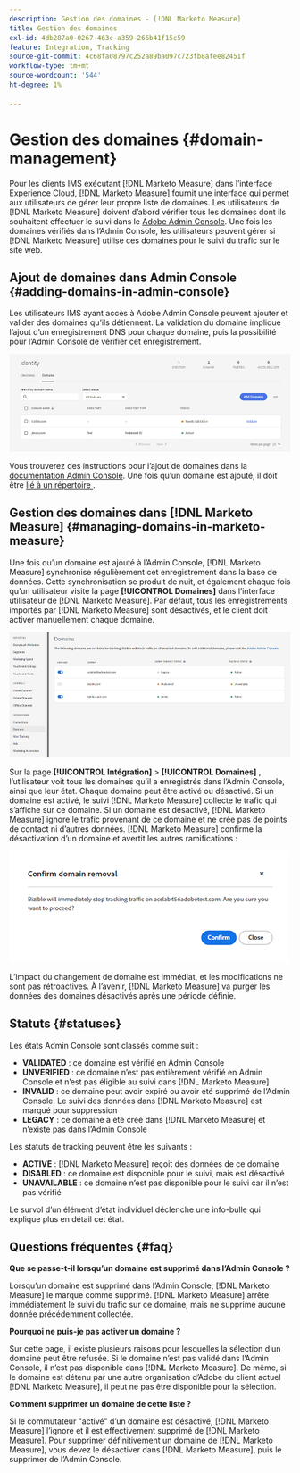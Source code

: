```yaml
---
description: Gestion des domaines - [!DNL Marketo Measure]
title: Gestion des domaines
exl-id: 4db287a0-0267-463c-a359-266b41f15c59
feature: Integration, Tracking
source-git-commit: 4c68fa08797c252a89ba097c723fb8afee82451f
workflow-type: tm+mt
source-wordcount: '544'
ht-degree: 1%

---
```


# Gestion des domaines {#domain-management}

Pour les clients IMS exécutant [!DNL Marketo Measure] dans l’interface Experience Cloud, [!DNL Marketo Measure] fournit une interface qui permet aux utilisateurs de gérer leur propre liste de domaines. Les utilisateurs de [!DNL Marketo Measure] doivent d’abord vérifier tous les domaines dont ils souhaitent effectuer le suivi dans le [Adobe Admin Console](https://adminconsole.adobe.com/). Une fois les domaines vérifiés dans l’Admin Console, les utilisateurs peuvent gérer si [!DNL Marketo Measure] utilise ces domaines pour le suivi du trafic sur le site web.

## Ajout de domaines dans Admin Console {#adding-domains-in-admin-console}

Les utilisateurs IMS ayant accès à Adobe Admin Console peuvent ajouter et valider des domaines qu’ils détiennent. La validation du domaine implique l’ajout d’un enregistrement DNS pour chaque domaine, puis la possibilité pour l’Admin Console de vérifier cet enregistrement.

![](assets/domain-management-1.png)

Vous trouverez des instructions pour l’ajout de domaines dans la [documentation Admin Console](https://helpx.adobe.com/fr/enterprise/using/add-domains-directories.html). Une fois qu’un domaine est ajouté, il doit être [ lié à un répertoire ](https://helpx.adobe.com/fr/enterprise/using/add-domains-directories.html#link-domains-to-directoies).

## Gestion des domaines dans [!DNL Marketo Measure] {#managing-domains-in-marketo-measure}

Une fois qu’un domaine est ajouté à l’Admin Console, [!DNL Marketo Measure] synchronise régulièrement cet enregistrement dans la base de données. Cette synchronisation se produit de nuit, et également chaque fois qu’un utilisateur visite la page **[!UICONTROL Domaines]** dans l’interface utilisateur de [!DNL Marketo Measure]. Par défaut, tous les enregistrements importés par [!DNL Marketo Measure] sont désactivés, et le client doit activer manuellement chaque domaine.

![](assets/domain-management-2.png)

Sur la page **[!UICONTROL Intégration]** > **[!UICONTROL Domaines]** , l’utilisateur voit tous les domaines qu’il a enregistrés dans l’Admin Console, ainsi que leur état. Chaque domaine peut être activé ou désactivé. Si un domaine est activé, le suivi [!DNL Marketo Measure] collecte le trafic qui s’affiche sur ce domaine. Si un domaine est désactivé, [!DNL Marketo Measure] ignore le trafic provenant de ce domaine et ne crée pas de points de contact ni d’autres données. [!DNL Marketo Measure] confirme la désactivation d’un domaine et avertit les autres ramifications :

![](assets/domain-management-3.png)

L’impact du changement de domaine est immédiat, et les modifications ne sont pas rétroactives. À l’avenir, [!DNL Marketo Measure] va purger les données des domaines désactivés après une période définie.

## Statuts {#statuses}

Les états Admin Console sont classés comme suit :

* **VALIDATED** : ce domaine est vérifié en Admin Console
* **UNVERIFIED** : ce domaine n’est pas entièrement vérifié en Admin Console et n’est pas éligible au suivi dans [!DNL Marketo Measure]
* **INVALID** : ce domaine peut avoir expiré ou avoir été supprimé de l’Admin Console. Le suivi des données dans [!DNL Marketo Measure] est marqué pour suppression
* **LEGACY** : ce domaine a été créé dans [!DNL Marketo Measure] et n’existe pas dans l’Admin Console

Les statuts de tracking peuvent être les suivants :

* **ACTIVE** : [!DNL Marketo Measure] reçoit des données de ce domaine
* **DISABLED** : ce domaine est disponible pour le suivi, mais est désactivé
* **UNAVAILABLE** : ce domaine n’est pas disponible pour le suivi car il n’est pas vérifié

Le survol d’un élément d’état individuel déclenche une info-bulle qui explique plus en détail cet état.

## Questions fréquentes {#faq}

**Que se passe-t-il lorsqu’un domaine est supprimé dans l’Admin Console ?**

Lorsqu’un domaine est supprimé dans l’Admin Console, [!DNL Marketo Measure] le marque comme supprimé. [!DNL Marketo Measure] arrête immédiatement le suivi du trafic sur ce domaine, mais ne supprime aucune donnée précédemment collectée.

**Pourquoi ne puis-je pas activer un domaine ?**

Sur cette page, il existe plusieurs raisons pour lesquelles la sélection d’un domaine peut être refusée. Si le domaine n’est pas validé dans l’Admin Console, il n’est pas disponible dans [!DNL Marketo Measure]. De même, si le domaine est détenu par une autre organisation d’Adobe du client actuel [!DNL Marketo Measure], il peut ne pas être disponible pour la sélection.

**Comment supprimer un domaine de cette liste ?**

Si le commutateur &quot;activé&quot; d’un domaine est désactivé, [!DNL Marketo Measure] l’ignore et il est effectivement supprimé de [!DNL Marketo Measure]. Pour supprimer définitivement un domaine de [!DNL Marketo Measure], vous devez le désactiver dans [!DNL Marketo Measure], puis le supprimer de l’Admin Console.
